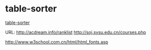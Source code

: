 # table-sorter

[table-sorter](http://my.ss.sysu.edu.cn/wiki/display/SPSP/Lab+02.+Table+Sorter)

URL:
http://acdream.info/ranklist
http://soj.sysu.edu.cn/courses.php

http://www.w3school.com.cn/html/html_fonts.asp
